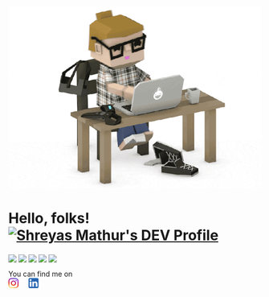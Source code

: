 ![Header](programmer.gif "Header")

# Hello, folks! <a href="https://dev.to/shreyasy2k"><img src="https://d2fltix0v2e0sb.cloudfront.net/dev-badge.svg" alt="Shreyas Mathur's DEV Profile" height="30" width="30"></a>
<img align="center" src="https://github-readme-stats.vercel.app/api/top-langs/?username=shreyasY2k&theme=radical" />  
<img align="center" src="https://github-readme-stats.vercel.app/api/pin/?username=shreyasY2k&repo=notes-app&title_color=ffffff&text_color=c9cacc&icon_color=2bbc8a&bg_color=1d1f21" /> 
<img align="center" src="https://github-readme-stats.vercel.app/api/pin/?username=shreyasY2k&repo=chatBot&title_color=ffffff&text_color=c9cacc&icon_color=2bbc8a&bg_color=1d1f21" /> 
<img align="center" src="https://github-readme-stats.vercel.app/api/pin/?username=shreyasY2k&repo=todos-app&title_color=ffffff&text_color=c9cacc&icon_color=2bbc8a&bg_color=1d1f21" /> 
<img align="center" src="https://github-readme-stats.vercel.app/api/pin/?username=shreyasY2k&repo=online-voting&title_color=ffffff&text_color=c9cacc&icon_color=2bbc8a&bg_color=1d1f21" /> 

You can find me on \
[![Instagram][1.2]][1] &nbsp; &nbsp;  [![LinkedIn][2.2]][2]

<!-- Icons -->

[1.2]: https://github.com/shreyasY2k/shreyasY2k/blob/master/Instagram.png (insta icon without padding)
[2.2]: https://github.com/shreyasY2k/shreyasY2k/blob/master/linkedin.png (LinkedIn icon without padding)

<!-- Links to your social media accounts -->

[1]: https://instagram.com/shreyas_mathur_kaushik/
[2]: https://www.linkedin.com/in/shreyas-m-k-b213771a4/


<!--
**shreyasY2k/shreyasY2k** is a ✨ _special_ ✨ repository because its `README.md` (this file) appears on your GitHub profile.

Here are some ideas to get you started:

- 🔭 I’m currently working on ...
- 🌱 I’m currently learning ...
- 👯 I’m looking to collaborate on ...
- 🤔 I’m looking for help with ...
- 💬 Ask me about ...
- 📫 How to reach me: ...
- 😄 Pronouns: ...
- ⚡ Fun fact: ...
-->
